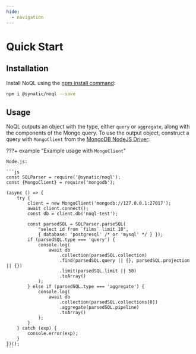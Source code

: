 ```yaml
---
hide:
  - navigation
---
```


# Quick Start


## Installation

Install NoQL using the [npm install command](https://docs.npmjs.com/downloading-and-installing-packages-locally):

```bash
npm i @synatic/noql --save
```

## Usage

NoQL outputs an object with the type, either `query` or `aggregate`, along with the components of the Mongo query. To use the output object, construct a query with `MongoClient` from the [MongoDB NodeJS Driver](https://www.npmjs.com/package/mongodb): 

???+ example "Example usage with `MongoClient`"

    Node.js:

    ```js
    const SQLParser = require('@synatic/noql');
    const {MongoClient} = require('mongodb');

    (async () => {
        try {
            client = new MongoClient('mongodb://127.0.0.1:27017');
            await client.connect();
            const db = client.db('noql-test');

            const parsedSQL = SQLParser.parseSQL(
                "select id from `films` limit 10", 
                { database: 'postgresql' /* or 'mysql' */ } });
            if (parsedSQL.type === 'query') {
                console.log(
                    await db
                        .collection(parsedSQL.collection)
                        .find(parsedSQL.query || {}, parsedSQL.projection || {})
                        .limit(parsedSQL.limit || 50)
                        .toArray()
                );
            } else if (parsedSQL.type === 'aggregate') {
                console.log(
                    await db
                        .collection(parsedSQL.collections[0])
                        .aggregate(parsedSQL.pipeline)
                        .toArray()
                );
            }
        } catch (exp) {
            console.error(exp);
        }
    })();
    ```
